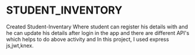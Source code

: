 # STUDENT_INVENTORY

Created Student-Inventary Where student can register his details with and he can update his details after login in the app and there are different API's which helps to do above activity and In this project, I used express js,jwt,knex.
